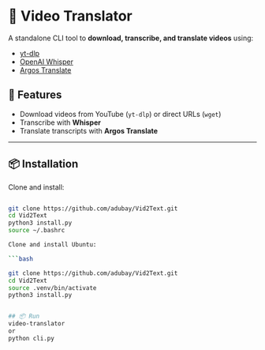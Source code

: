 # 🎥 Video Translator

A standalone CLI tool to **download, transcribe, and translate videos** using:
- [yt-dlp](https://github.com/yt-dlp/yt-dlp)  
- [OpenAI Whisper](https://github.com/openai/whisper)  
- [Argos Translate](https://github.com/argosopentech/argos-translate)  

## 🚀 Features
- Download videos from YouTube (`yt-dlp`) or direct URLs (`wget`)
- Transcribe with **Whisper**
- Translate transcripts with **Argos Translate**

---

## 📦 Installation

Clone and install:

```bash

git clone https://github.com/adubay/Vid2Text.git
cd Vid2Text
python3 install.py
source ~/.bashrc

Clone and install Ubuntu:

```bash

git clone https://github.com/adubay/Vid2Text.git
cd Vid2Text
source .venv/bin/activate
python3 install.py


## 📦 Run
video-translator
or
python cli.py

